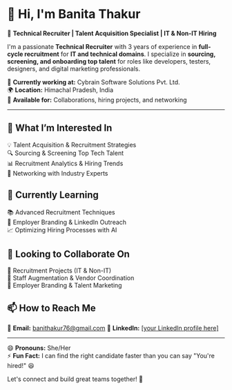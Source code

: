 # 👋 Hi, I'm Banita Thakur  

🚀 **Technical Recruiter | Talent Acquisition Specialist | IT & Non-IT Hiring**  

I'm a passionate **Technical Recruiter** with 3 years of experience in **full-cycle recruitment** for **IT and technical domains**. I specialize in **sourcing, screening, and onboarding top talent** for roles like developers, testers, designers, and digital marketing professionals.  

📍 **Currently working at:** Cybrain Software Solutions Pvt. Ltd.  
🌍 **Location:** Himachal Pradesh, India  
📌 **Available for:** Collaborations, hiring projects, and networking  

---

## 👀 What I’m Interested In  
💡 Talent Acquisition & Recruitment Strategies  
🔍 Sourcing & Screening Top Tech Talent  
📊 Recruitment Analytics & Hiring Trends  
🤝 Networking with Industry Experts  

## 🌱 Currently Learning  
📚 Advanced Recruitment Techniques  
🔗 Employer Branding & LinkedIn Outreach  
📈 Optimizing Hiring Processes with AI  

## 💼 Looking to Collaborate On  
🔹 Recruitment Projects (IT & Non-IT)  
🔹 Staff Augmentation & Vendor Coordination  
🔹 Employer Branding & Talent Marketing  

## 📫 How to Reach Me  
📧 **Email:** banithakur76@gmail.com
💼 **LinkedIn:** [[your LinkedIn profile here] ](https://www.linkedin.com/in/banita-thakur-275b081a7/) 

---

😄 **Pronouns:** She/Her  
⚡ **Fun Fact:** I can find the right candidate faster than you can say "You're hired!" 😆  

Let's connect and build great teams together! 🚀  
